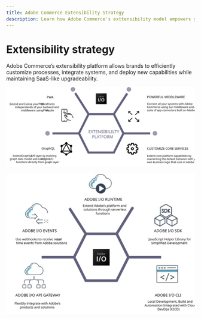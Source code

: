 ```yaml
---
title: Adobe Commerce Extensibility Strategy
description: Learn how Adobe Commerce's exttensibility model empowers you to customize your implementation. 
---
```


# Extensibility strategy

Adobe Commerce’s extensibility platform allows brands to efficiently customize processes, integrate systems, and deploy new capabilities while maintaining SaaS-like upgradeability.

![Adobe Commerce extensibility strategy diagram](../../assets/playbooks/extensibility-strategy-1.svg)

![Adobe Commerce extensibility strategy diagram](../../assets/playbooks/extensibility-strategy-2.svg)

